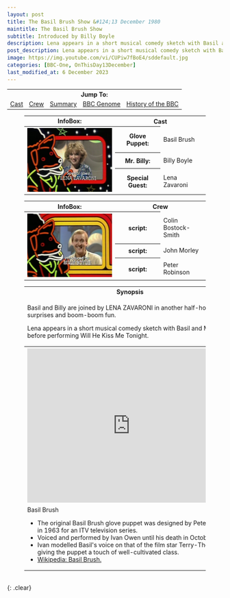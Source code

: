 ```yaml
---
layout: post
title: The Basil Brush Show &#124;13 December 1980
maintitle: The Basil Brush Show
subtitle: Introduced by Billy Boyle
description: Lena appears in a short musical comedy sketch with Basil and Billy Boyle, before performing Will He Kiss Me Tonight.
post_description: Lena appears in a short musical comedy sketch with Basil and Billy Boyle, before performing Will He Kiss Me Tonight.
image: https://img.youtube.com/vi/CUPiw7fBoE4/sddefault.jpg
categories: [BBC-One, OnThisDay13December]
last_modified_at: 6 December 2023
---
```


<table>
<tr align="center">
<th colspan="5">Jump To:</th>
</tr>

<tr align="center">
<td><a href="#infobox1">Cast</a></td>
<td><a href="#infobox2">Crew</a></td>
<td><a href="#infobox3">Summary</a></td>
<td><a class="external-link" href="https://genome.ch.bbc.co.uk/schedules/bbcone/london/1980-12-13#at-17.10">BBC Genome</a></td>
<td><a class="external-link" href="https://www.bbc.co.uk/programmes/p01bc8tb">History of the BBC</a></td>
</tr>
</table>

<figure class="fig3">
<table>
<tr id="infobox1"><th>InfoBox:</th><th colspan="2">Cast</th></tr>
<tr><th rowspan="4" class="top" style="width:50%;"><img src="/assets/images/BBC/1980-12-13-the-basil-brush-show-lena-zavaroni.png" class="full-width" /></th></tr>
<tr><th style="width:25%;">Glove Puppet:</th><td>Basil Brush</td></tr>
<tr><th>Mr. Billy:</th><td>Billy Boyle</td></tr>
<tr><th>Special Guest:</th><td>Lena Zavaroni</td></tr>
</table>
</figure>

<figure class="fig3">
<table>
<tr id="infobox2"><th>InfoBox:</th><th colspan="2">Crew</th></tr>
<tr>
<th rowspan="4" class="top" style="width:50%;"><img src="/assets/images/BBC/1980-12-13-the-basil-brush-show-billy-boyle.png" class="full-width" /></th>
</tr>
<tr><th style="width:25%;">script:</th><td style="width:80%;">Colin Bostock-Smith</td></tr>
<tr><th>script:</th><td>John Morley</td></tr>
<tr><th>script:</th><td>Peter Robinson</td></tr>
</table>
</figure>

<figure class="fig3">
<table>
<tr id="infobox3"><th>Synopsis</th></tr>
<tr><td>
<p>Basil and Billy are joined by LENA ZAVARONI in another half-hour of surprises and boom-boom fun.</p>
<p>Lena appears in a short musical comedy sketch with Basil and Mr. Billy, before performing Will He Kiss Me Tonight.</p>
</td></tr>
<tr>
<th><div class="responsive-video"><iframe width="480px" height="360px" src="https://www.youtube.com/embed/CUPiw7fBoE4" title="YouTube video player" frameborder="0" allow="accelerometer; autoplay; clipboard-write; encrypted-media; gyroscope; picture-in-picture" allowfullscreen></iframe></div></th>
</tr>
<tr class="split"><td>Basil Brush<ul>
<li>The original Basil Brush glove puppet was designed by Peter Firmin in 1963 for an ITV television series.</li>
<li>Voiced and performed by Ivan Owen until his death in October 2000.</li>
<li>Ivan modelled Basil's voice on that of the film star Terry-Thomas, giving the puppet a touch of well-cultivated class.</li>
<li><a href="https://en.wikipedia.org/wiki/Basil_Brush">Wikipedia: Basil Brush.</a></li>
</ul></td></tr>
</table>
</figure>

<br />{: .clear}

